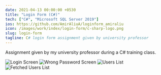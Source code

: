 ```yaml
---
date: 2021-04-13 00:00:00 +0530
title: "Login Form (C#)"
tech: ["C#", "Microsoft SQL Server 2019"]
ios: https://github.com/AmirAliuA/loginform_amiraliu
icon: /images/work/index/login-form/c-sharp-logo.png
slug: login-form
tagline: C# login form assignment given by university professor
---
```


Assignment given by my university professor during a C# training class.

![Login Screen](/images/work/index/login-form/login-screen.png)
![Wrong Password Screen](/images/work/index/login-form/wrong-password.png)
![Users List](/images/work/index/login-form/users-list.png)
![Fetched Users List](/images/work/index/login-form/fetched-users-list.png)